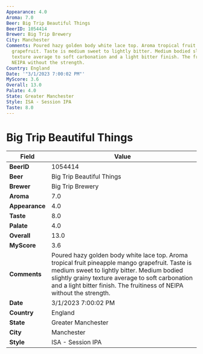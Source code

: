 ```yaml
---
Appearance: 4.0
Aroma: 7.0
Beer: Big Trip Beautiful Things
BeerID: 1054414
Brewer: Big Trip Brewery
City: Manchester
Comments: Poured hazy golden body white lace top. Aroma tropical fruit pineapple mango
  grapefruit. Taste is medium sweet to lightly bitter. Medium bodied slightly grainy
  texture average to soft carbonation and a light bitter finish. The fruitiness of
  NEIPA without the strength.
Country: England
Date: '"3/1/2023 7:00:02 PM"'
MyScore: 3.6
Overall: 13.0
Palate: 4.0
State: Greater Manchester
Style: ISA - Session IPA
Taste: 8.0
---
```


# Big Trip Beautiful Things

| Field         | Value |
|---------------|-------|
| **BeerID** | 1054414 |
| **Beer** | Big Trip Beautiful Things |
| **Brewer** | Big Trip Brewery |
| **Aroma** | 7.0 |
| **Appearance** | 4.0 |
| **Taste** | 8.0 |
| **Palate** | 4.0 |
| **Overall** | 13.0 |
| **MyScore** | 3.6 |
| **Comments** | Poured hazy golden body white lace top. Aroma tropical fruit pineapple mango grapefruit. Taste is medium sweet to lightly bitter. Medium bodied slightly grainy texture average to soft carbonation and a light bitter finish. The fruitiness of NEIPA without the strength. |
| **Date** | 3/1/2023 7:00:02 PM |
| **Country** | England |
| **State** | Greater Manchester |
| **City** | Manchester |
| **Style** | ISA - Session IPA |
